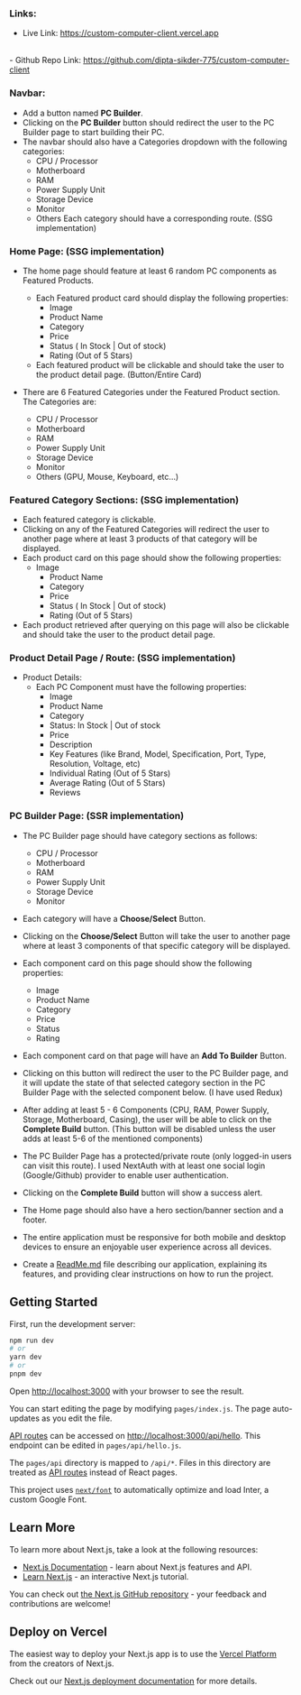 ### Links:

- Live Link: <a href="https://custom-computer-client.vercel.app/" target="_blank">https://custom-computer-client.vercel.app</a>
<br/>
- Github Repo Link: <a href="https://github.com/dipta-sikder-775/custom-computer-client" target="_blank">https://github.com/dipta-sikder-775/custom-computer-client</a>

### Navbar:

- Add a button named **PC Builder**.
- Clicking on the **PC Builder** button should redirect the user to the PC Builder page to start building their PC.
- The navbar should also have a Categories dropdown with the following categories:
  - CPU / Processor
  - Motherboard
  - RAM
  - Power Supply Unit
  - Storage Device
  - Monitor
  - Others
  Each category should have a corresponding route. (SSG implementation)

### Home Page: (SSG implementation)

- The home page should feature at least 6 random PC components as Featured Products.

  - Each Featured product card should display the following properties:
    - Image
    - Product Name
    - Category
    - Price
    - Status ( In Stock | Out of stock)
    - Rating (Out of 5 Stars)
  - Each featured product will be clickable and should take the user to the product detail page. (Button/Entire Card)

- There are 6 Featured Categories under the Featured Product section. The Categories are:
  - CPU / Processor
  - Motherboard
  - RAM
  - Power Supply Unit
  - Storage Device
  - Monitor
  - Others (GPU, Mouse, Keyboard, etc…)

### Featured Category Sections: (SSG implementation)

- Each featured category is clickable.
- Clicking on any of the Featured Categories will redirect the user to another page where at least 3 products of that category will be displayed.
- Each product card on this page should show the following properties:
  - Image
    - Product Name
    - Category
    - Price
    - Status ( In Stock | Out of stock)
    - Rating (Out of 5 Stars)
- Each product retrieved after querying on this page will also be clickable and should take the user to the product detail page.

### Product Detail Page / Route: (SSG implementation)

- Product Details:
  - Each PC Component must have the following properties:
    - Image
    - Product Name
    - Category
    - Status: In Stock | Out of stock
    - Price
    - Description
    - Key Features (like Brand, Model, Specification, Port, Type, Resolution, Voltage, etc)
    - Individual Rating (Out of 5 Stars)
    - Average Rating (Out of 5 Stars)
    - Reviews

### PC Builder Page: (SSR implementation)

- The PC Builder page should have category sections as follows:
  - CPU / Processor
  - Motherboard
  - RAM
  - Power Supply Unit
  - Storage Device
  - Monitor
- Each category will have a **Choose/Select** Button.
- Clicking on the **Choose/Select** Button will take the user to another page where at least 3 components of that specific category will be displayed.
- Each component card on this page should show the following properties:
  - Image
  - Product Name
  - Category
  - Price
  - Status
  - Rating
- Each component card on that page will have an **Add To Builder** Button.
- Clicking on this button will redirect the user to the PC Builder page, and it will update the state of that selected category section in the PC Builder Page with the selected component below. (I have used Redux)
- After adding at least 5 - 6 Components (CPU, RAM, Power Supply, Storage, Motherboard, Casing), the user will be able to click on the **Complete Build** button. (This button will be disabled unless the user adds at least 5-6 of the mentioned components)


- The PC Builder Page has a protected/private route (only logged-in users can visit this route). I used NextAuth with at least one social login (Google/Github) provider to enable user authentication.
- Clicking on the **Complete Build** button will show a success alert.
- The Home page should also have a hero section/banner section and a footer.
- The entire application must be responsive for both mobile and desktop devices to ensure an enjoyable user experience across all devices.
- Create a [ReadMe.md](http://ReadMe.md) file describing our application, explaining its features, and providing clear instructions on how to run the project.

## Getting Started

First, run the development server:

```bash
npm run dev
# or
yarn dev
# or
pnpm dev
```

Open [http://localhost:3000](http://localhost:3000) with your browser to see the result.

You can start editing the page by modifying `pages/index.js`. The page auto-updates as you edit the file.

[API routes](https://nextjs.org/docs/api-routes/introduction) can be accessed on [http://localhost:3000/api/hello](http://localhost:3000/api/hello). This endpoint can be edited in `pages/api/hello.js`.

The `pages/api` directory is mapped to `/api/*`. Files in this directory are treated as [API routes](https://nextjs.org/docs/api-routes/introduction) instead of React pages.

This project uses [`next/font`](https://nextjs.org/docs/basic-features/font-optimization) to automatically optimize and load Inter, a custom Google Font.

## Learn More

To learn more about Next.js, take a look at the following resources:

- [Next.js Documentation](https://nextjs.org/docs) - learn about Next.js features and API.
- [Learn Next.js](https://nextjs.org/learn) - an interactive Next.js tutorial.

You can check out [the Next.js GitHub repository](https://github.com/vercel/next.js/) - your feedback and contributions are welcome!

## Deploy on Vercel

The easiest way to deploy your Next.js app is to use the [Vercel Platform](https://vercel.com/new?utm_medium=default-template&filter=next.js&utm_source=create-next-app&utm_campaign=create-next-app-readme) from the creators of Next.js.

Check out our [Next.js deployment documentation](https://nextjs.org/docs/deployment) for more details.
